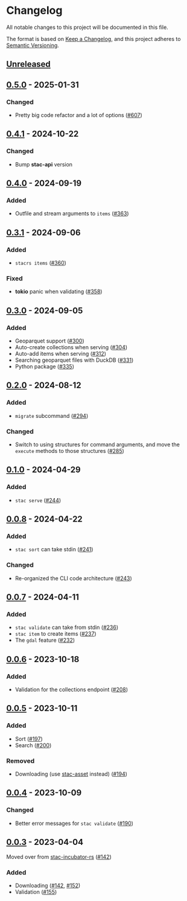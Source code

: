 # Changelog

All notable changes to this project will be documented in this file.

The format is based on [Keep a Changelog](https://keepachangelog.com/en/1.0.0/), and this project adheres to [Semantic Versioning](https://semver.org/spec/v2.0.0.html).

## [Unreleased]

## [0.5.0] - 2025-01-31

### Changed

- Pretty big code refactor and a lot of options ([#607](https://github.com/stac-utils/stac-rs/pull/607))

## [0.4.1] - 2024-10-22

### Changed

- Bump **stac-api** version

## [0.4.0] - 2024-09-19

### Added

- Outfile and stream arguments to `items` ([#363](https://github.com/stac-utils/stac-rs/pull/363))

## [0.3.1] - 2024-09-06

### Added

- `stacrs items` ([#360](https://github.com/stac-utils/stac-rs/pull/360))

### Fixed

- **tokio** panic when validating ([#358](https://github.com/stac-utils/stac-rs/pull/358))

## [0.3.0] - 2024-09-05

### Added

- Geoparquet support ([#300](https://github.com/stac-utils/stac-rs/pull/300))
- Auto-create collections when serving ([#304](https://github.com/stac-utils/stac-rs/pull/304))
- Auto-add items when serving ([#312](https://github.com/stac-utils/stac-rs/pull/312))
- Searching geoparquet files with DuckDB ([#331](https://github.com/stac-utils/stac-rs/pull/331))
- Python package ([#335](https://github.com/stac-utils/stac-rs/pull/335))

## [0.2.0] - 2024-08-12

### Added

- `migrate` subcommand ([#294](https://github.com/stac-utils/stac-rs/pull/294))

### Changed

- Switch to using structures for command arguments, and move the `execute` methods to those structures ([#285](https://github.com/stac-utils/stac-rs/pull/285))

## [0.1.0] - 2024-04-29

### Added

- `stac serve` ([#244](https://github.com/stac-utils/stac-rs/pull/244))

## [0.0.8] - 2024-04-22

### Added

- `stac sort` can take stdin ([#241](https://github.com/stac-utils/stac-rs/pull/241))

### Changed

- Re-organized the CLI code architecture ([#243](https://github.com/stac-utils/stac-rs/pull/243))

## [0.0.7] - 2024-04-11

### Added

- `stac validate` can take from stdin ([#236](https://github.com/stac-utils/stac-rs/pull/236))
- `stac item` to create items ([#237](https://github.com/stac-utils/stac-rs/pull/237))
- The `gdal` feature ([#232](https://github.com/stac-utils/stac-rs/pull/232))

## [0.0.6] - 2023-10-18

### Added

- Validation for the collections endpoint ([#208](https://github.com/stac-utils/stac-rs/pull/208))

## [0.0.5] - 2023-10-11

### Added

- Sort ([#197](https://github.com/stac-utils/stac-rs/pull/197))
- Search ([#200](https://github.com/stac-utils/stac-rs/pull/200))

### Removed

- Downloading (use [stac-asset](https://github.com/stac-utils/stac-asset) instead) ([#194](https://github.com/stac-utils/stac-rs/pull/194))

## [0.0.4] - 2023-10-09

### Changed

- Better error messages for `stac validate` ([#190](https://github.com/stac-utils/stac-rs/pull/190))

## [0.0.3] - 2023-04-04

Moved over from [stac-incubator-rs](https://github.com/gadomski/stac-incubator-rs) ([#142](https://github.com/stac-utils/stac-rs/pull/142))

### Added

- Downloading ([#142](https://github.com/stac-utils/stac-rs/pull/142), [#152](https://github.com/stac-utils/stac-rs/pull/152))
- Validation ([#155](https://github.com/stac-utils/stac-rs/pull/155))

[Unreleased]: https://github.com/stac-utils/stac-rs/compare/stac-cli-v0.5.0..main
[0.5.0]: https://github.com/stac-utils/stac-rs/compare/stac-cli-v0.4.1..stac-cli-v0.5.0
[0.4.1]: https://github.com/stac-utils/stac-rs/compare/stac-cli-v0.4.0..stac-cli-v0.4.1
[0.4.0]: https://github.com/stac-utils/stac-rs/compare/stac-cli-v0.3.1..stac-cli-v0.4.0
[0.3.1]: https://github.com/stac-utils/stac-rs/compare/stac-cli-v0.3.0..stac-cli-v0.3.1
[0.3.0]: https://github.com/stac-utils/stac-rs/compare/stac-cli-v0.2.0..stac-cli-v0.3.0
[0.2.0]: https://github.com/stac-utils/stac-rs/compare/stac-cli-v0.1.0..stac-cli-v0.2.0
[0.1.0]: https://github.com/stac-utils/stac-rs/compare/stac-cli-v0.0.8..stac-cli-v0.1.0
[0.0.8]: https://github.com/stac-utils/stac-rs/compare/stac-cli-v0.0.7..stac-cli-v0.0.8
[0.0.7]: https://github.com/stac-utils/stac-rs/compare/stac-cli-v0.0.6..stac-cli-v0.0.7
[0.0.6]: https://github.com/stac-utils/stac-rs/compare/stac-cli-v0.0.5..stac-cli-v0.0.6
[0.0.5]: https://github.com/stac-utils/stac-rs/compare/stac-cli-v0.0.4..stac-cli-v0.0.5
[0.0.4]: https://github.com/stac-utils/stac-rs/compare/stac-cli-v0.0.3..stac-cli-v0.0.4
[0.0.3]: https://github.com/stac-utils/stac-rs/tree/stac-cli-v0.0.3

<!-- markdownlint-disable-file MD024 -->
